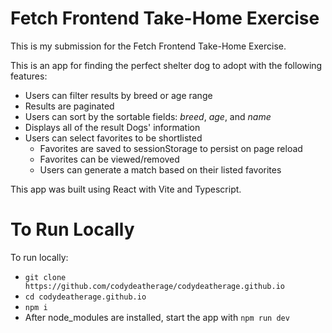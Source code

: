 # Fetch Frontend Take-Home Exercise

This is my submission for the Fetch Frontend Take-Home Exercise.

This is an app for finding the perfect shelter dog to adopt with the following features:

- Users can filter results by breed or age range
- Results are paginated
- Users can sort by the sortable fields: _breed_, _age_, and _name_
- Displays all of the result Dogs' information
- Users can select favorites to be shortlisted
  - Favorites are saved to sessionStorage to persist on page reload
  - Favorites can be viewed/removed
  - Users can generate a match based on their listed favorites

This app was built using React with Vite and Typescript.

# To Run Locally

To run locally:

- `git clone https://github.com/codydeatherage/codydeatherage.github.io`
- `cd codydeatherage.github.io`
- `npm i`
- After node_modules are installed, start the app with `npm run dev`
